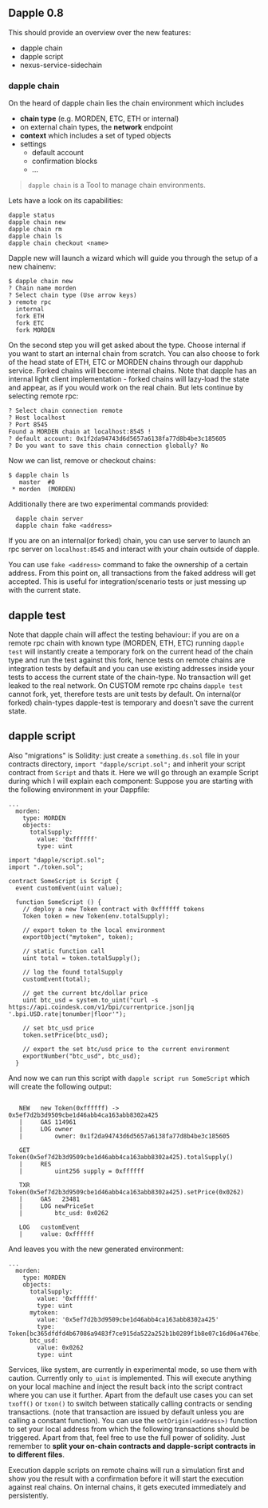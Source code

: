 ## Dapple 0.8

This should provide an overview over the new features:

* dapple chain
* dapple script
* nexus-service-sidechain

### dapple chain
On the heard of dapple chain lies the chain environment which
includes
* **chain type** (e.g. MORDEN, ETC, ETH or internal)
* on external chain types, the **network** endpoint
* **context** which includes a set of typed objects
* settings
  * default account
  * confirmation blocks
  * ...

> `dapple chain` is a Tool to manage chain environments.

Lets have a look on its capabilities:
```
dapple status
dapple chain new
dapple chain rm
dapple chain ls
dapple chain checkout <name>
```

Dapple new will launch a wizard which will guide you through the setup of a new chainenv:

```
$ dapple chain new
? Chain name morden
? Select chain type (Use arrow keys)
❯ remote rpc
  internal
  fork ETH
  fork ETC
  fork MORDEN
```
On the second step you will get asked about the type. Choose
internal if you want to start an internal chain from scratch.
You can also choose to fork of the head state of ETH, ETC or MORDEN chains through our dapphub service. Forked chains will become internal chains. Note that dapple has an internal light client implementation - forked chains will lazy-load the state and appear, as if you would work on the real chain. But lets continue by selecting remote rpc:

```
? Select chain connection remote
? Host localhost
? Port 8545
Found a MORDEN chain at localhost:8545 !
? default account: 0x1f2da94743d6d5657a6138fa77d8b4be3c185605
? Do you want to save this chain connection globally? No
```

Now we can list, remove or checkout chains:
```
$ dapple chain ls
   master  #0
 * morden  (MORDEN)
```

Additionally there are two experimental commands provided:
```
  dapple chain server
  dapple chain fake <address>
```

If you are on an internal(or forked) chain, you can use server to launch an rpc server on `localhost:8545` and interact with your chain outside of dapple.

You can use `fake <address>` command to fake the ownership of a certain address. From this point on, all transactions from the faked address will get accepted. This is useful for integration/scenario tests or just messing up with the current state.

## dapple test
Note that dapple chain will affect the testing behaviour: if you are on a remote rpc chain with known type (MORDEN, ETH, ETC) running `dapple test` will instantly create a temporary fork on the current head of the chain type and run the test against this fork, hence tests on remote chains are integration tests by default and you can use existing addresses inside your tests to access the current state of the chain-type. No transaction will get leaked to the real network. On CUSTOM remote rpc chains `dapple test` cannot fork, yet, therefore tests are unit tests by default. On internal(or forked) chain-types dapple-test is temporary and doesn't save the current state.

## dapple script
Also "migrations" is Solidity: just create a `something.ds.sol` file in your contracts directory, `import "dapple/script.sol";` and inherit your script contract from `Script` and thats it. Here we will go through an example Script during which I will explain each component:
Suppose you are starting with the following environment in your Dappfile:
```
...
  morden:
    type: MORDEN
    objects:
      totalSupply:
        value: '0xffffff'
        type: uint
```

```
import "dapple/script.sol";
import "./token.sol";

contract SomeScript is Script {
  event customEvent(uint value);

  function SomeScript () {
    // deploy a new Token contract with 0xffffff tokens
    Token token = new Token(env.totalSupply);

    // export token to the local environment
    exportObject("mytoken", token);

    // static function call
    uint total = token.totalSupply();

    // log the found totalSupply
    customEvent(total);

    // get the current btc/dollar price
    uint btc_usd = system.to_uint("curl -s https://api.coindesk.com/v1/bpi/currentprice.json|jq '.bpi.USD.rate|tonumber|floor'");

    // set btc_usd price
    token.setPrice(btc_usd);

    // export the set btc/usd price to the current environment
    exportNumber("btc_usd", btc_usd);
  }
```

And now we can run this script with `dapple script run SomeScript`
which will create the following output:
```

   NEW   new Token(0xffffff) -> 0x5ef7d2b3d9509cbe1d46abb4ca163abb8302a425
   |     GAS 114961
   |     LOG owner
   |         owner: 0x1f2da94743d6d5657a6138fa77d8b4be3c185605

   GET   Token(0x5ef7d2b3d9509cbe1d46abb4ca163abb8302a425).totalSupply()
   |     RES
   |         uint256 supply = 0xffffff

   TXR   Token(0x5ef7d2b3d9509cbe1d46abb4ca163abb8302a425).setPrice(0x0262)
   |     GAS   23481
   |     LOG newPriceSet
   |         btc_usd: 0x0262

   LOG   customEvent
   |     value: 0xffffff

```

And leaves you with the new generated environment:
```
...
  morden:
    type: MORDEN
    objects:
      totalSupply:
        value: '0xffffff'
        type: uint
      mytoken:
        value: '0x5ef7d2b3d9509cbe1d46abb4ca163abb8302a425'
        type: Token[bc365dfdfd4b67086a9483f7ce915da522a252b1b0289f1b8e07c16d06a476be]
      btc_usd:
        value: 0x0262
        type: uint
```

Services, like system, are currently in experimental mode, so use them with caution. Currently only `to_uint` is implemented. This will execute anything on your local machine and inject the result back into the script contract where you can use it further.
Apart from the default use cases you can set `txoff()` or `txon()` to switch between statically calling contracts or sending transactions. (note that transaction are issued by default unless you are calling a constant function).
You can use the `setOrigin(<address>)` function to set your local address from which the following transactions should be triggered. Apart from that, feel free to use the full power of solidity. Just remember to **split your on-chain contracts and dapple-script contracts in to different files**.

Execution dapple scripts on remote chains will run a simulation first and show you the result with a confirmation before it will start the execution against real chains. On internal chains, it gets executed immediately and persistently.
